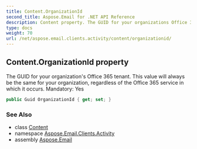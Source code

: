 ```yaml
---
title: Content.OrganizationId
second_title: Aspose.Email for .NET API Reference
description: Content property. The GUID for your organizations Office 365 tenant. This value will always be the same for your organization regardless of the Office 365 service in which it occurs. Mandatory Yes
type: docs
weight: 70
url: /net/aspose.email.clients.activity/content/organizationid/
---
```

## Content.OrganizationId property

The GUID for your organization's Office 365 tenant. This value will always be the same for your organization, regardless of the Office 365 service in which it occurs. Mandatory: Yes

```csharp
public Guid OrganizationId { get; set; }
```

### See Also

* class [Content](../)
* namespace [Aspose.Email.Clients.Activity](../../content/)
* assembly [Aspose.Email](../../../)


